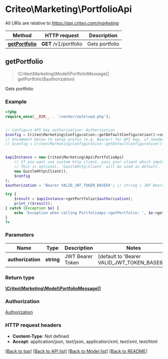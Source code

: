 # Criteo\Marketing\PortfolioApi

All URIs are relative to *https://api.criteo.com/marketing*

Method | HTTP request | Description
------------- | ------------- | -------------
[**getPortfolio**](PortfolioApi.md#getPortfolio) | **GET** /v1/portfolio | Gets portfolio



## getPortfolio

> \Criteo\Marketing\Model\PortfolioMessage[] getPortfolio($authorization)

Gets portfolio

### Example

```php
<?php
require_once(__DIR__ . '/vendor/autoload.php');


// Configure API key authorization: Authorization
$config = Criteo\Marketing\Configuration::getDefaultConfiguration()->setApiKey('Authorization', 'YOUR_API_KEY');
// Uncomment below to setup prefix (e.g. Bearer) for API key, if needed
// $config = Criteo\Marketing\Configuration::getDefaultConfiguration()->setApiKeyPrefix('Authorization', 'Bearer');


$apiInstance = new Criteo\Marketing\Api\PortfolioApi(
    // If you want use custom http client, pass your client which implements `GuzzleHttp\ClientInterface`.
    // This is optional, `GuzzleHttp\Client` will be used as default.
    new GuzzleHttp\Client(),
    $config
);
$authorization = 'Bearer VALID_JWT_TOKEN_BASE64'; // string | JWT Bearer Token

try {
    $result = $apiInstance->getPortfolio($authorization);
    print_r($result);
} catch (Exception $e) {
    echo 'Exception when calling PortfolioApi->getPortfolio: ', $e->getMessage(), PHP_EOL;
}
?>
```

### Parameters


Name | Type | Description  | Notes
------------- | ------------- | ------------- | -------------
 **authorization** | **string**| JWT Bearer Token | [default to &#39;Bearer VALID_JWT_TOKEN_BASE64&#39;]

### Return type

[**\Criteo\Marketing\Model\PortfolioMessage[]**](../Model/PortfolioMessage.md)

### Authorization

[Authorization](../../README.md#Authorization)

### HTTP request headers

- **Content-Type**: Not defined
- **Accept**: application/json, text/json, application/xml, text/xml, text/html

[[Back to top]](#) [[Back to API list]](../../README.md#documentation-for-api-endpoints)
[[Back to Model list]](../../README.md#documentation-for-models)
[[Back to README]](../../README.md)

